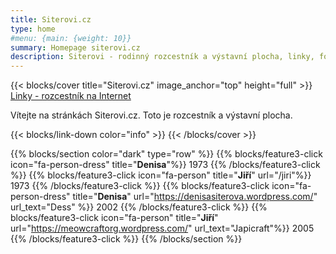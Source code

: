 ```yaml
---
title: Siterovi.cz
type: home
#menu: {main: {weight: 10}}
summary: Homepage siterovi.cz
description: Siterovi - rodinný rozcestník a výstavní plocha, linky, fotografie, videa (slow motion water), odkazy
---
```


{{< blocks/cover title="Siterovi.cz" image_anchor="top" height="full" >}}
<a class="btn btn-lg btn-primary mb-3" href="https://helpdesk.zcu.cz/wiki/Public:Sitera/Linky">
  Linky - rozcestník na Internet
</a>
<p class="lead mt-3 mb-3">Vítejte na stránkách Siterovi.cz. Toto je rozcestník a výstavní plocha.</p>
{{< blocks/link-down color="info" >}}
{{< /blocks/cover >}}


{{% blocks/section color="dark" type="row" %}}
{{% blocks/feature3-click icon="fa-person-dress" title="**Denisa**"%}}
1973
{{% /blocks/feature3-click %}}
{{% blocks/feature3-click icon="fa-person" title="**Jiří**" url="/jiri"%}}
1973
{{% /blocks/feature3-click %}}
{{% blocks/feature3-click icon="fa-person-dress" title="**Denisa**" url="https://denisasiterova.wordpress.com/" url_text="Dess" %}}
2002
{{% /blocks/feature3-click %}}
{{% blocks/feature3-click icon="fa-person" title="**Jiří**" url="https://meowcraftorg.wordpress.com/" url_text="Japicraft"%}}
2005
{{% /blocks/feature3-click %}}
{{% /blocks/section %}}
